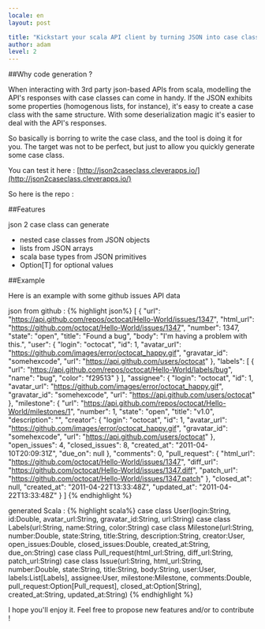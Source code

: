 ```yaml
---
locale: en
layout: post

title: "Kickstart your scala API client by turning JSON into case classes."
author: adam
level: 2
---
```


##Why code generation ?

When interacting with 3rd party json-based APIs from scala, modelling the API's responses with case classes can come in handy. If the JSON exhibits some properties (homogenous lists, for instance), it's easy to create a case class with the same structure. With some deserialization magic it's easier to deal with the API's responses.

<!--more-->

So basically is borring to write the case class, and the tool is doing it for you. The target was not to be perfect, but just to allow you quickly generate some case class.

You can test it here : [http://json2caseclass.cleverapps.io/](http://json2caseclass.cleverapps.io/)

So here is the repo :

<div class="github-widget" data-repo="CleverCloud/json2caseclass"> </div>


##Features

json 2 case class can generate
* nested case classes from JSON objects
* lists from JSON arrays
* scala base types from JSON primitives
* Option[T] for optional values

##Example

Here is an example with some github issues API data


json from github :
{% highlight json%}
[
  {
    "url": "https://api.github.com/repos/octocat/Hello-World/issues/1347",
    "html_url": "https://github.com/octocat/Hello-World/issues/1347",
    "number": 1347,
    "state": "open",
    "title": "Found a bug",
    "body": "I'm having a problem with this.",
    "user": {
      "login": "octocat",
      "id": 1,
      "avatar_url": "https://github.com/images/error/octocat_happy.gif",
      "gravatar_id": "somehexcode",
      "url": "https://api.github.com/users/octocat"
    },
    "labels": [
      {
        "url": "https://api.github.com/repos/octocat/Hello-World/labels/bug",
        "name": "bug",
        "color": "f29513"
      }
    ],
    "assignee": {
      "login": "octocat",
      "id": 1,
      "avatar_url": "https://github.com/images/error/octocat_happy.gif",
      "gravatar_id": "somehexcode",
      "url": "https://api.github.com/users/octocat"
    },
    "milestone": {
      "url": "https://api.github.com/repos/octocat/Hello-World/milestones/1",
      "number": 1,
      "state": "open",
      "title": "v1.0",
      "description": "",
      "creator": {
        "login": "octocat",
        "id": 1,
        "avatar_url": "https://github.com/images/error/octocat_happy.gif",
        "gravatar_id": "somehexcode",
        "url": "https://api.github.com/users/octocat"
      },
      "open_issues": 4,
      "closed_issues": 8,
      "created_at": "2011-04-10T20:09:31Z",
      "due_on": null
    },
    "comments": 0,
    "pull_request": {
      "html_url": "https://github.com/octocat/Hello-World/issues/1347",
      "diff_url": "https://github.com/octocat/Hello-World/issues/1347.diff",
      "patch_url": "https://github.com/octocat/Hello-World/issues/1347.patch"
    },
    "closed_at": null,
    "created_at": "2011-04-22T13:33:48Z",
    "updated_at": "2011-04-22T13:33:48Z"
  }
]
{% endhighlight %}


generated Scala :
{% highlight scala%}
case class User(login:String, id:Double, avatar_url:String, gravatar_id:String, url:String)
case class Labels(url:String, name:String, color:String)
case class Milestone(url:String, number:Double, state:String, title:String, description:String, creator:User, open_issues:Double, closed_issues:Double, created_at:String, due_on:String)
case class Pull_request(html_url:String, diff_url:String, patch_url:String)
case class Issue(url:String, html_url:String, number:Double, state:String, title:String, body:String, user:User, labels:List[Labels], assignee:User, milestone:Milestone, comments:Double, pull_request:Option[Pull_request], closed_at:Option[String], created_at:String, updated_at:String)
{% endhighlight %}




I hope you'll enjoy it. Feel free to propose new features and/or to contribute !

